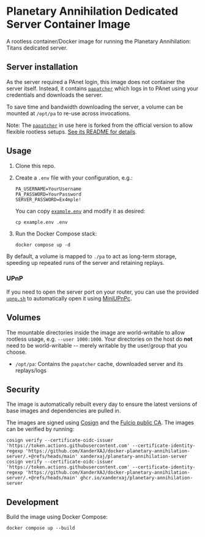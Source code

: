 # Planetary Annihilation Dedicated Server Container Image

A rootless container/Docker image for running the Planetary Annihilation: Titans dedicated server.

## Server installation

As the server required a PAnet login, this image does not container the server itself.
Instead, it contains [`papatcher`][papatcher] which logs in to PAnet using your credentials and downloads the server.

To save time and bandwidth downloading the server, a volume can be mounted at `/opt/pa` to re-use across invocations.

Note: The [`papatcher`][papatcher] in use here is forked from the official version to allow flexible rootless setups.
[See its README for details][papatcher].

[papatcher]: https://github.com/XanderXAJ/papatcher

## Usage

1. Clone this repo.
2. Create a `.env` file with your configuration, e.g.:

    ```shell
    PA_USERNAME=YourUsername
    PA_PASSWORD=YourPassword
    SERVER_PASSWORD=Ex4mple!
    ```

    You can copy [`example.env`](/example.env) and modify it as desired:

    ```shell
    cp example.env .env
    ```
3. Run the Docker Compose stack:

    ```shell
    docker compose up -d
    ```

By default, a volume is mapped to `./pa` to act as long-term storage, speeding up repeated runs of the server and retaining replays.

### UPnP

If you need to open the server port on your router, you can use the provided [`upnp.sh`](/upnp.sh) to automatically open it using [MiniUPnPc].

[miniupnpc]: https://github.com/XanderXAJ/docker-miniupnpc

## Volumes

The mountable directories inside the image are world-writable to allow rootless usage, e.g. `--user 1000:1000`.
Your directories on the host do **not** need to be world-writable -- merely writable by the user/group that you choose.

- `/opt/pa`: Contains the `papatcher` cache, downloaded server and its replays/logs

## Security

The image is automatically rebuilt every day to ensure the latest versions of base images and dependencies are pulled in.

The images are signed using [Cosign][cosign] and the [Fulcio public CA][fulcio].
The images can be verified by running:

```shell
cosign verify --certificate-oidc-issuer 'https://token.actions.githubusercontent.com' --certificate-identity-regexp 'https://github.com/XanderXAJ/docker-planetary-annihilation-server/.+@refs/heads/main' xanderxaj/planetary-annihilation-server
cosign verify --certificate-oidc-issuer 'https://token.actions.githubusercontent.com' --certificate-identity-regexp 'https://github.com/XanderXAJ/docker-planetary-annihilation-server/.+@refs/heads/main' ghcr.io/xanderxaj/planetary-annihilation-server
```

[cosign]: https://github.com/sigstore/cosign
[fulcio]: https://github.com/sigstore/fulcio

## Development

Build the image using Docker Compose:

```shell
docker compose up --build
```
